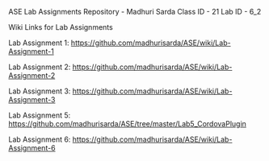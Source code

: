 ASE Lab Assignments Repository - Madhuri Sarda
Class ID - 21
Lab ID - 6_2

Wiki Links for Lab Assignments

Lab Assignment 1: https://github.com/madhurisarda/ASE/wiki/Lab-Assignment-1

Lab Assignment 2: https://github.com/madhurisarda/ASE/wiki/Lab-Assignment-2

Lab Assignment 3: https://github.com/madhurisarda/ASE/wiki/Lab-Assignment-3

Lab Assignment 5: https://github.com/madhurisarda/ASE/tree/master/Lab5_CordovaPlugin

Lab Assignment 6: https://github.com/madhurisarda/ASE/wiki/Lab-Assignment-6

